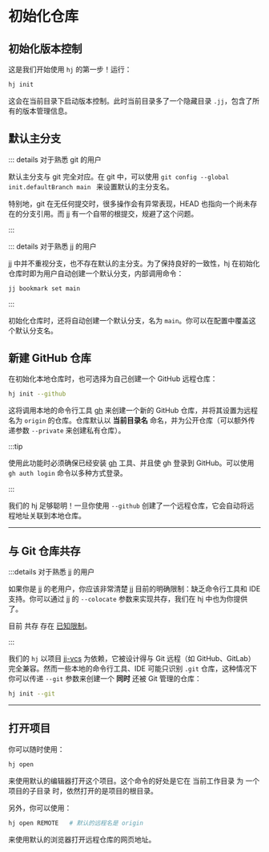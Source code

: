 # 初始化仓库

## 初始化版本控制

这是我们开始使用 `hj` 的第一步！运行：

```sh
hj init
```

这会在当前目录下启动版本控制。此时当前目录多了一个隐藏目录 `.jj`，包含了所有的版本管理信息。


## 默认主分支

::: details 对于熟悉 git 的用户

默认主分支与 git 完全对应。在 git 中，可以使用 `git config --global init.defaultBranch main
` 来设置默认的主分支名。

特别地，git 在无任何提交时，很多操作会有异常表现，HEAD 也指向一个尚未存在的分支引用。而 jj 有一个自带的根提交，规避了这个问题。

:::

::: details 对于熟悉 jj 的用户

jj 中并不重视分支，也不存在默认的主分支。为了保持良好的一致性，hj 在初始化仓库时即为用户自动创建一个默认分支，内部调用命令：

```sh
jj bookmark set main
```

:::

初始化仓库时，还将自动创建一个默认分支，名为 `main`。你可以在配置中覆盖这个默认分支名。

## 新建 GitHub 仓库

在初始化本地仓库时，也可选择为自己创建一个 GitHub 远程仓库：

```sh
hj init --github
```

这将调用本地的命令行工具 [gh](https://cli.github.com/) 来创建一个新的 GitHub 仓库，并将其设置为远程名为 `origin` 的仓库。仓库默认以 **当前目录名** 命名，并为公开仓库（可以额外传递参数 `--private` 来创建私有仓库）。

:::tip

使用此功能时必须确保已经安装 [gh](https://cli.github.com/) 工具、并且使 gh 登录到 GitHub。可以使用 `gh auth login` 命令以多种方式登录。

:::

我们的 hj 足够聪明！一旦你使用 `--github` 创建了一个远程仓库，它会自动将远程地址关联到本地仓库。

---

## 与 Git 仓库共存

:::details 对于熟悉 jj 的用户

如果你是 jj 的老用户，你应该非常清楚 jj 目前的明确限制：缺乏命令行工具和 IDE 支持。你可以通过 jj 的 `--colocate` 参数来实现共存，我们在 hj 中也为你提供了。

目前 共存 存在 [已知限制](https://jj-vcs.github.io/jj/latest/git-compatibility/#co-located-jujutsugit-repos)。

:::

我们的 `hj` 以项目 [jj-vcs](https://github.com/jj-vcs/jj) 为依赖，它被设计得与 Git 远程（如 GitHub、GitLab）完全兼容。然而一些本地的命令行工具、IDE 可能只识别 `.git` 仓库，这种情况下你可以传递 `--git` 参数来创建一个 **同时** 还被 Git 管理的仓库：

```sh
hj init --git
```

---

## 打开项目

你可以随时使用：

```sh
hj open
```

来使用默认的编辑器打开这个项目。这个命令的好处是它在 当前工作目录 为 一个项目的子目录 时，依然打开的是项目的根目录。

另外，你可以使用：

```sh
hj open REMOTE   # 默认的远程名是 origin
```

来使用默认的浏览器打开远程仓库的网页地址。


<!-- 运行：

```sh
hj log
```

这个命令能够查看当前仓库的提交记录。目前我们还没有进行任何手动的提交，但已经存在了两个节点！

标识为 `zzzzzzzz` 的节点是 jj 的 **根提交**，它是自动生成的。这个提交应该是空白的，仅用于标识仓库的根。

最顶部的提交（`@`）被称作 **工作副本**。它是当前 **正在编辑** 的版本。向 Git 远程仓库推送的提交应该总是位于 **根提交** 和 **工作副本**之间，而不包含这两个提交本身。 -->

